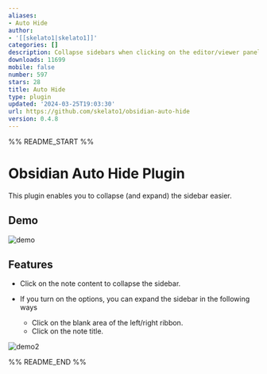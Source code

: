 ```yaml
---
aliases:
- Auto Hide
author:
- '[[skelato1|skelato1]]'
categories: []
description: Collapse sidebars when clicking on the editor/viewer panel
downloads: 11699
mobile: false
number: 597
stars: 28
title: Auto Hide
type: plugin
updated: '2024-03-25T19:03:30'
url: https://github.com/skelato1/obsidian-auto-hide
version: 0.4.8
---
```


%% README_START %%

# Obsidian Auto Hide Plugin

This plugin enables you to collapse (and expand) the sidebar easier.

## Demo

![demo](https://user-images.githubusercontent.com/97661658/184786896-358e253a-d024-4d31-a33b-f200ce69e53a.gif)

## Features

- Click on the note content to collapse the sidebar.

- If you turn on the options, you can expand the sidebar in the following ways
    - Click on the blank area of the left/right ribbon.
    - Click on the note title.

![demo2](https://user-images.githubusercontent.com/97661658/184786906-ba29ca56-9d06-48c1-a148-3c8e6b503d6d.gif)


%% README_END %%